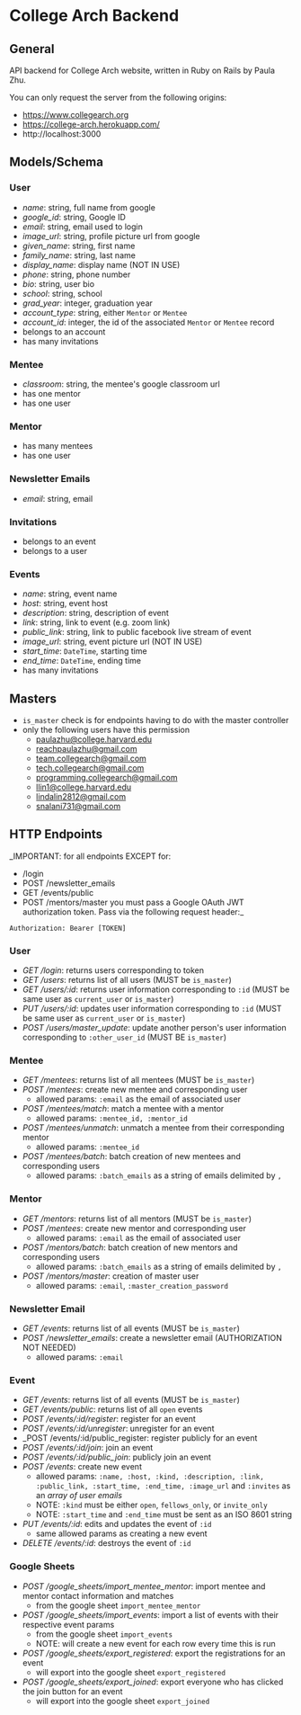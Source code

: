 # College Arch Backend

## General

API backend for College Arch website, written in Ruby on Rails by Paula Zhu.

You can only request the server from the following origins:

- https://www.collegearch.org
- https://college-arch.herokuapp.com/
- http://localhost:3000

## Models/Schema

### User
- _name_: string, full name from google
- _google_id_: string, Google ID
- _email_: string, email used to login
- _image_url_: string, profile picture url from google
- _given_name_: string, first name
- _family_name_: string, last name
- _display_name_: display name (NOT IN USE)
- _phone_: string, phone number
- _bio_: string, user bio
- _school_: string, school
- _grad_year_: integer, graduation year
- _account_type_: string, either `Mentor` or `Mentee`
- _account_id_: integer, the id of the associated `Mentor` or `Mentee` record
- belongs to an account
- has many invitations

### Mentee
- _classroom_: string, the mentee's google classroom url
- has one mentor
- has one user

### Mentor
- has many mentees
- has one user

### Newsletter Emails
- _email_: string, email

### Invitations
- belongs to an event
- belongs to a user

### Events
- _name_: string, event name
- _host_: string, event host
- _description_: string, description of event
- _link_: string, link to event (e.g. zoom link)
- _public_link_: string, link to public facebook live stream of event
- _image_url_: string, event picture url (NOT IN USE)
- _start_time_: `DateTime`, starting time
- _end_time_: `DateTime`, ending time
- has many invitations


## Masters
- `is_master` check is for endpoints having to do with the master controller
- only the following users have this permission
  - paulazhu@college.harvard.edu
  - reachpaulazhu@gmail.com
  - team.collegearch@gmail.com
  - tech.collegearch@gmail.com
  - programming.collegearch@gmail.com
  - llin1@college.harvard.edu
  - lindalin2812@gmail.com
  - snalani731@gmail.com


## HTTP Endpoints

_IMPORTANT: for all endpoints EXCEPT for:
  - /login
  - POST /newsletter_emails
  - GET /events/public
  - POST /mentors/master
you must pass a Google OAuth JWT authorization token. Pass via the following request header:_

`Authorization: Bearer [TOKEN]`

### User
- _GET /login_: returns users corresponding to token
- _GET /users_: returns list of all users (MUST be `is_master`)
- _GET /users/:id_: returns user information corresponding to `:id` (MUST be same user as `current_user` or `is_master`)
- _PUT /users/:id_: updates user information corresponding to `:id` (MUST be same user as `current_user` or `is_master`)
- _POST /users/master_update_: update another person's user information corresponding to `:other_user_id` (MUST BE `is_master`)

### Mentee
- _GET /mentees_: returns list of all mentees (MUST be `is_master`)
- _POST /mentees_: create new mentee and corresponding user
  - allowed params: `:email` as the email of associated user
- _POST /mentees/match_: match a mentee with a mentor
  - allowed params: `:mentee_id, :mentor_id`
- _POST /mentees/unmatch_: unmatch a mentee from their corresponding mentor
  - allowed params: `:mentee_id`
- _POST /mentees/batch_: batch creation of new mentees and corresponding users
  - allowed params: `:batch_emails` as a string of emails delimited by `, `

### Mentor
- _GET /mentors_: returns list of all mentors (MUST be `is_master`)
- _POST /mentees_: create new mentor and corresponding user
  - allowed params: `:email` as the email of associated user
- _POST /mentors/batch_: batch creation of new mentors and corresponding users
  - allowed params: `:batch_emails` as a string of emails delimited by `, `
- _POST /mentors/master_: creation of master user
  - allowed params: `:email`, `:master_creation_password`


### Newsletter Email
- _GET /events_: returns list of all events (MUST be `is_master`)
- _POST /newsletter_emails_: create a newsletter email (AUTHORIZATION NOT NEEDED)
  - allowed params: `:email`

### Event
- _GET /events_: returns list of all events (MUST be `is_master`)
- _GET /events/public_: returns list of all `open` events
- _POST /events/:id/register_: register for an event
- _POST /events/:id/unregister_: unregister for an event
- _POST /events/:id/public_register: register publicly for an event
- _POST /events/:id/join_: join an event
- _POST /events/:id/public_join_: publicly join an event
- _POST /events_: create new event
  - allowed params: `:name, :host, :kind, :description, :link, :public_link, :start_time, :end_time, :image_url` and `:invites` as an _array of user emails_
  - NOTE: `:kind` must be either `open`, `fellows_only`, or `invite_only`
  - NOTE: `:start_time` and `:end_time` must be sent as an ISO 8601 string
- _PUT /events/:id_: edits and updates the event of `:id`
  - same allowed params as creating a new event
- _DELETE /events/:id_: destroys the event of `:id`

### Google Sheets
- _POST /google_sheets/import_mentee_mentor_: import mentee and mentor contact information and matches
  - from the google sheet `import_mentee_mentor`
- _POST /google_sheets/import_events_: import a list of events with their respective event params
  - from the google sheet  `import_events`
  - NOTE: will create a new event for each row every time this is run
- _POST /google_sheets/export_registered_: export the registrations for an event
  - will export into the google sheet `export_registered`
- _POST /google_sheets/export_joined_: export everyone who has clicked the join button for an event
  - will export into the google sheet `export_joined`
